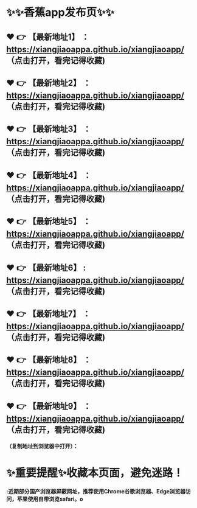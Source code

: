 # :sparkles::sparkles:香蕉app发布页:sparkles::sparkles:

 :heart: :point_right: 【最新地址1】 ：https://xiangjiaoappa.github.io/xiangjiaoapp/  （点击打开，看完记得收藏)
 ------
 :heart: :point_right: 【最新地址2】 ：https://xiangjiaoappa.github.io/xiangjiaoapp/  （点击打开，看完记得收藏)
 ------
 :heart: :point_right: 【最新地址3】 ：https://xiangjiaoappa.github.io/xiangjiaoapp/   （点击打开，看完记得收藏)
 ------
 :heart: :point_right: 【最新地址4】 ：https://xiangjiaoappa.github.io/xiangjiaoapp/  （点击打开，看完记得收藏)
 ------
 :heart: :point_right: 【最新地址5】 ：https://xiangjiaoappa.github.io/xiangjiaoapp/   （点击打开，看完记得收藏)
 ------
 :heart: :point_right: 【最新地址6】 : https://xiangjiaoappa.github.io/xiangjiaoapp/   （点击打开，看完记得收藏)
 ------
 :heart: :point_right: 【最新地址7】 ：https://xiangjiaoappa.github.io/xiangjiaoapp/   （点击打开，看完记得收藏)
 ------
 :heart: :point_right: 【最新地址8】 ：https://xiangjiaoappa.github.io/xiangjiaoapp/  （点击打开，看完记得收藏)
 ------
 :heart: :point_right: 【最新地址9】 ：https://xiangjiaoappa.github.io/xiangjiaoapp/   （点击打开，看完记得收藏)
  ------

  
#### （复制地址到浏览器中打开）：
# :sparkles:重要提醒:sparkles:收藏本页面，避免迷路！
#### :近期部分国产浏览器屏蔽网址，推荐使用Chrome谷歌浏览器、Edge浏览器访问，苹果使用自带浏览safari。o
